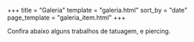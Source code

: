 +++
title = "Galeria"
template = "galeria.html"
sort_by = "date"
page_template = "galeria_item.html"
+++

Confira abaixo alguns trabalhos de tatuagem, e piercing.
